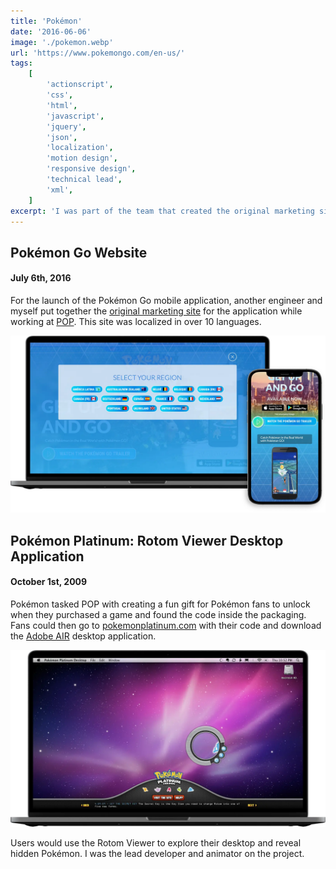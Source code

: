 ```yaml
---
title: 'Pokémon'
date: '2016-06-06'
image: './pokemon.webp'
url: 'https://www.pokemongo.com/en-us/'
tags:
    [
        'actionscript',
        'css',
        'html',
        'javascript',
        'jquery',
        'json',
        'localization',
        'motion design',
        'responsive design',
        'technical lead',
        'xml',
    ]
excerpt: 'I was part of the team that created the original marketing site for the Pokémon Go mobile app, and also led the development and animation of the Pokémon Platinum: Rotom Viewer Desktop Application, a fun gift for Pokémon fans. Both projects were completed while working at POP and were localized in multiple languages.'
---
```


## Pokémon Go Website

#### July 6th, 2016

For the launch of the Pokémon Go mobile application, another engineer and myself put together the [original marketing site](https://www.pokemongo.com/en-us/) for the application while working at [POP](https://www.wearepop.com). This site was localized in over 10 languages.

![Pokémon Go Website](./pokemon-go-1.webp)

## Pokémon Platinum: Rotom Viewer Desktop Application

#### October 1st, 2009

Pokémon tasked POP with creating a fun gift for Pokémon fans to unlock when they purchased a game and found the code inside the packaging. Fans could then go to [pokemonplatinum.com](https://www.pokemonplatinum.com/#/rotom/) with their code and download the [Adobe AIR](https://blog.adobe.com/en/publish/2019/05/30/the-future-of-adobe-air.html) desktop application.

![Pokémon Go Website](./pokemon-platinum-1.webp)

Users would use the Rotom Viewer to explore their desktop and reveal hidden Pokémon. I was the lead developer and animator on the project.
